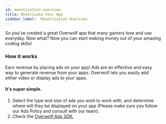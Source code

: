 ```yaml
---
id: monetization-overview
title: Monetizate Your App
sidebar_label:  Monetization Overview
---
```



So you’ve created a great Overwolf app that many gamers love and use everyday. Now what?
Now you can start making money out of your amazing coding skills!

### How it works

Earn revenue by placing ads on your app!
Ads are an effective and easy way to generate revenue from your apps. Overwolf lets you easily add either video or display ads to your apps.

#### It's super simple.

####
1. Select the type and size of ads you wish to work with, and determine where will they be displayed on your app (Please make sure you follow our Ads Policy and consult with our team).
2. Check the <a href="https://overwolf.github.io/docs/start/ads-sdk-overview" target="_blank">Overwolf Ads SDK.</a>

